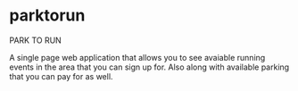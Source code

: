 # parktorun

PARK TO RUN

A single page web application that allows you to see avaiable running events in the area that you can sign up for.
Also along with available parking that you can pay for as well.

